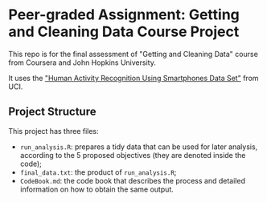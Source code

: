 # Peer-graded Assignment: Getting and Cleaning Data Course Project

This repo is for the final assessment of "Getting and Cleaning Data" course from Coursera and John Hopkins University.

It uses the ["Human Activity Recognition Using Smartphones Data Set"](http://archive.ics.uci.edu/ml/datasets/Human+Activity+Recognition+Using+Smartphones) from UCI.

## Project Structure

This project has three files:
- `run_analysis.R`: prepares a tidy data that can be used for later analysis, according to the 5 proposed objectives (they are denoted inside the code);
- `final_data.txt`: the product of `run_analysis.R`;
- `CodeBook.md`: the code book that describes the process and detailed information on how to obtain the same output.